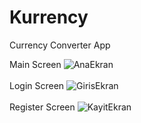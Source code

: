 # Kurrency
Currency Converter App

Main Screen
![AnaEkran](https://user-images.githubusercontent.com/96316375/206135659-d6da4164-9d48-44fd-aa70-d411955555ef.PNG)
<br><br>
Login Screen
![GirisEkran](https://user-images.githubusercontent.com/96316375/206135740-115b5512-dedc-4641-957f-25601854c296.PNG)
<br><br>
Register Screen
![KayitEkran](https://user-images.githubusercontent.com/96316375/206135791-ec466c99-b4ef-4e8f-bd84-b7e856b99eac.PNG)
